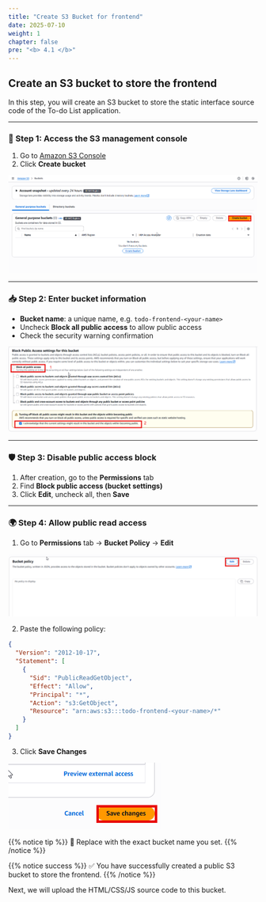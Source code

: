 ```yaml
---
title: "Create S3 Bucket for frontend"
date: 2025-07-10
weight: 1
chapter: false
pre: "<b> 4.1 </b>"
---
```


## Create an S3 bucket to store the frontend

In this step, you will create an S3 bucket to store the static interface source code of the To-do List application.

---

### 🔧 Step 1: Access the S3 management console

1. Go to [Amazon S3 Console](https://s3.console.aws.amazon.com/s3/home)
2. Click **Create bucket**

![S3](/images/4-deploy-static-frontend/001-create-bucket.png)

---

### 📥 Step 2: Enter bucket information

- **Bucket name**: a unique name, e.g. `todo-frontend-<your-name>`
- Uncheck **Block all public access** to allow public access
- Check the security warning confirmation

![S3](/images/4-deploy-static-frontend/002-create-bucket.png)

---

### 🛡️ Step 3: Disable public access block

1. After creation, go to the **Permissions** tab
2. Find **Block public access (bucket settings)**
3. Click **Edit**, uncheck all, then **Save**

---

### 🌍 Step 4: Allow public read access

1. Go to **Permissions** tab → **Bucket Policy** → **Edit**

![S3](/images/4-deploy-static-frontend/003-bucket-policy.png)

2. Paste the following policy:

```json
{
  "Version": "2012-10-17",
  "Statement": [
    {
      "Sid": "PublicReadGetObject",
      "Effect": "Allow",
      "Principal": "*",
      "Action": "s3:GetObject",
      "Resource": "arn:aws:s3:::todo-frontend-<your-name>/*"
    }
  ]
}
```

3. Click **Save Changes**

![S3](/images/4-deploy-static-frontend/004-bucket-policy.png)

{{% notice tip %}}
📌 Replace <your-name> with the exact bucket name you set.
{{% /notice %}}

{{% notice success %}}
✅ You have successfully created a public S3 bucket to store the frontend.
{{% /notice %}}

Next, we will upload the HTML/CSS/JS source code to this bucket.